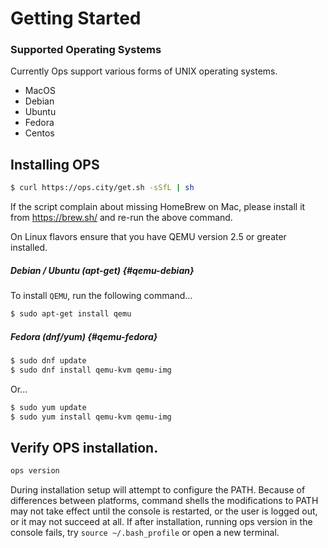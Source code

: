 Getting Started
===============

### Supported Operating Systems

Currently Ops support various forms of UNIX operating systems.
 * MacOS
 * Debian
 * Ubuntu
 * Fedora
 * Centos

## Installing OPS
```sh
$ curl https://ops.city/get.sh -sSfL | sh
```
If the script complain about missing HomeBrew on Mac, please install it from https://brew.sh/ and re-run the above command.

On Linux flavors ensure that you have QEMU version 2.5 or greater installed.

##### Debian / Ubuntu (apt-get) {#qemu-debian}

 To install `QEMU`, run the following command...

```sh
$ sudo apt-get install qemu
```

##### Fedora (dnf/yum) {#qemu-fedora}

```sh
$ sudo dnf update
$ sudo dnf install qemu-kvm qemu-img
```

Or...

```sh
$ sudo yum update
$ sudo yum install qemu-kvm qemu-img
```
## Verify OPS installation.
```sh
ops version
```

During installation setup will attempt to configure the PATH. 
Because of differences between platforms, command shells the modifications to PATH may not take effect until the console is restarted, or the user is logged out, or it may not succeed at all.
If after installation, running ops version in the console fails, try 
```source ~/.bash_profile``` or open a new terminal.
